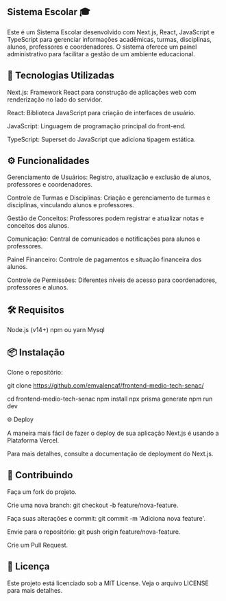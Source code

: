 ## Sistema Escolar 🎓
Este é um Sistema Escolar desenvolvido com Next.js, React, JavaScript e TypeScript para gerenciar informações acadêmicas, turmas, disciplinas, alunos, professores e coordenadores. O sistema oferece um painel administrativo para facilitar a gestão de um ambiente educacional.

## 🚀 Tecnologias Utilizadas
Next.js: Framework React para construção de aplicações web com renderização no lado do servidor.  

React: Biblioteca JavaScript para criação de interfaces de usuário.  

JavaScript: Linguagem de programação principal do front-end.  

TypeScript: Superset do JavaScript que adiciona tipagem estática.  

## ⚙️ Funcionalidades

Gerenciamento de Usuários: Registro, atualização e exclusão de alunos, professores e coordenadores.  

Controle de Turmas e Disciplinas: Criação e gerenciamento de turmas e disciplinas, vinculando alunos e professores.  

Gestão de Conceitos: Professores podem registrar e atualizar notas e conceitos dos alunos.  

Comunicação: Central de comunicados e notificações para alunos e professores.  

Painel Financeiro: Controle de pagamentos e situação financeira dos alunos.  

Controle de Permissões: Diferentes níveis de acesso para coordenadores, professores e alunos.  

## 🛠️ Requisitos
Node.js (v14+)
npm ou yarn
Mysql
## 📦 Instalação
Clone o repositório:

git clone https://github.com/emvalencaf/frontend-medio-tech-senac/

cd frontend-medio-tech-senac
npm install
npx prisma generate
npm run dev

🌐 Deploy  

A maneira mais fácil de fazer o deploy de sua aplicação Next.js é usando a Plataforma Vercel.

Para mais detalhes, consulte a documentação de deployment do Next.js.

## 🤝 Contribuindo  

Faça um fork do projeto.  

Crie uma nova branch: git checkout -b feature/nova-feature.  

Faça suas alterações e commit: git commit -m 'Adiciona nova feature'.  

Envie para o repositório: git push origin feature/nova-feature.  

Crie um Pull Request.

## 📄 Licença
Este projeto está licenciado sob a MIT License. Veja o arquivo LICENSE para mais detalhes.

